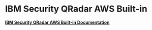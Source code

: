 # IBM Security QRadar AWS Built-in

[**IBM Security QRadar AWS Built-in Documentation**](https://a.co/7Nhmca6)